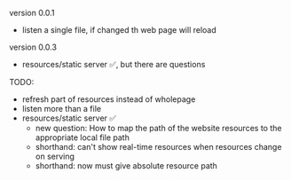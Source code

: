 version 0.0.1

- listen a single file, if changed th web page will reload

version 0.0.3

- resources/static server :white_check_mark:, but there are questions

TODO: 

- refresh part of resources instead of wholepage
- listen more than a file
- resources/static server :white_check_mark:
  - new question: How to map the path of the website resources to the appropriate local file path
  - shorthand: can't show real-time resources when resources change on serving
  - shorthand: now must give absolute resource path
